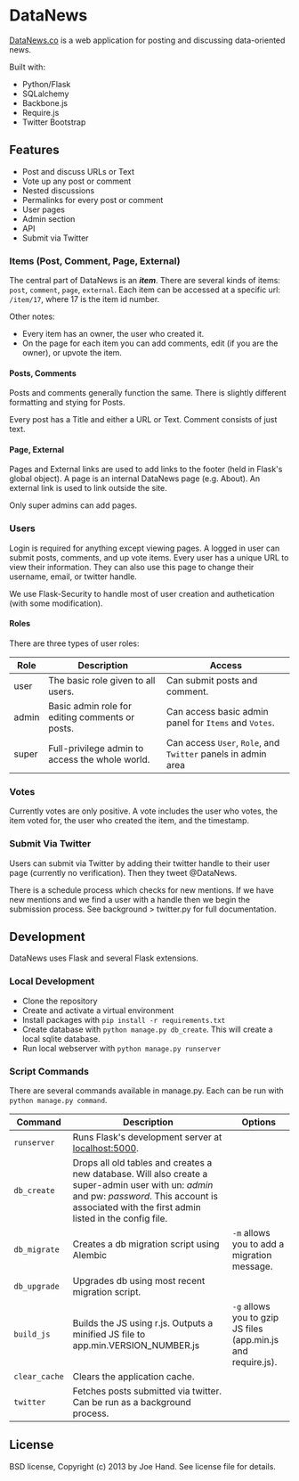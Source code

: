 # DataNews

[DataNews.co](http://datanews.co) is a web application for posting and discussing data-oriented news.

Built with:

* Python/Flask
* SQLalchemy
* Backbone.js
* Require.js
* Twitter Bootstrap

## Features

* Post and discuss URLs or Text
* Vote up any post or comment
* Nested discussions
* Permalinks for every post or comment
* User pages
* Admin section
* API
* Submit via Twitter

### Items (Post, Comment, Page, External)

The central part of DataNews is an ***item***. There are several kinds of items: `post`, `comment`, `page`, `external`. Each item can be accessed at a specific url: `/item/17`, where 17 is the item id number. 

Other notes:

* Every item has an owner, the user who created it.
* On the page for each item you can add comments, edit (if you are the owner), or upvote the item.

#### Posts, Comments

Posts and comments generally function the same. There is slightly different formatting and stying for Posts.

Every post has a Title and either a URL or Text. Comment consists of just text.

#### Page, External

Pages and External links are used to add links to the footer (held in Flask's global object). A page is an internal DataNews page (e.g. About). An external link is used to link outside the site.

Only super admins can add pages.

### Users

Login is required for anything except viewing pages. A logged in user can submit posts, comments, and up vote items. Every user has a unique URL to view their information. They can also use this page to change their username, email, or twitter handle.

We use Flask-Security to handle most of user creation and authetication (with some modification).

#### Roles

There are three types of user roles:

| Role       | Description  | Access  |
| ---------- | -------------| -----    |
| user       | The basic role given to all users. | Can submit posts and comment. |
| admin      | Basic admin role for editing comments or posts. | Can access basic admin panel for `Items` and `Votes`. |
| super      | Full-privilege admin to access the whole world. | Can access `User`, `Role`, and `Twitter` panels in admin area |

### Votes

Currently votes are only positive. A vote includes the user who votes, the item voted for, the user who created the item, and the timestamp.

### Submit Via Twitter

Users can submit via Twitter by adding their twitter handle to their user page (currently no verification). Then they tweet @DataNews.

There is a schedule process which checks for new mentions. If we have new mentions and we find a user with a handle then we begin the submission process. See background > twitter.py for full documentation.

## Development

DataNews uses Flask and several Flask extensions. 

### Local Development

* Clone the repository
* Create and activate a virtual environment
* Install packages with `pip install -r requirements.txt`
* Create database with `python manage.py db_create`. This will create a local sqlite database.
* Run local webserver with `python manage.py runserver`

### Script Commands

There are several commands available in manage.py. Each can be run with `python manage.py command`.

| Command       | Description  | Options  |
| ------------- | -------------| -----    |
| `runserver`   | Runs Flask's development server at [localhost:5000](http://localhost:5000).| |
| `db_create`   | Drops all old tables and creates a new database. Will also create a super-admin user with un: *admin* and pw: *password*. This account is associated with the first admin listed in the config file. ||
| `db_migrate`  | Creates a db migration script using Alembic | `-m` allows you to add a migration message.|
| `db_upgrade`  | Upgrades db using most recent migration script.||
| `build_js`    |Builds the JS using r.js. Outputs a minified JS file to app.min.VERSION_NUMBER.js|`-g` allows you to gzip JS files (app.min.js and require.js).|
| `clear_cache` |Clears the application cache.||
| `twitter`     |Fetches posts submitted via twitter. Can be run as a background process. ||


## License

BSD license, Copyright (c) 2013 by Joe Hand. See license file for details.
